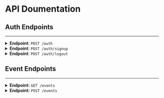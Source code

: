 # API Doumentation


## Auth Endpoints
---------------------------------------------------------------------------------------
<details close>
<summary><b>Endpoint</b>: <code>POST /auth</code></summary>
<br>

**Descripion**: Log in user

**Headers**:
     `content-type`: application/json

**Request Body**:
```
    {
      "email": "maxwell12@gmail.com",
      "password": "max1234"
    }
```

**Success Response**:
  * Code: 200 Ok
  * Content-example:
      ```
      {
        "user": {
              "message": "Login successful!",
              "loggedUser": {
                "id": "66dee88cf7456754137a8b01",
                "name": "maxwell undefined",  // firstname and lastname
                "email": "maxwell12@gmail.com",
                "dob": "25/02/1997"
              }
          }
      }
      ```

**Error Response**:
  * Code: 401
  * Content Example:
```
    {
      "error": "User Not Found"
    }
```
```
    {
      "error": "Incorrect password"
    }
```
</details>

<details close>
<summary><b>Endpoint</b>: <code>POST /auth/signup</code></summary>
<br>

**Descripion**: Create a user Object

**Headers**:
     `content-type`: application/json

**Request Body**:
```
    {
      "email": "anthonymax",
      "password": "anto1234"
    }
```

**Success Response**:
  * Code: 201 Created
  * Content-example:
```
      {
        "user": {
          "id": "66e49c732d2925584e8a8e7b",
          "name": "john doe",
          "email": "johndoe@gmail.com",
          "dob": "1/01/1999"
          }
      }
```

**Error Response**:
  * `Code`: 400 `Bad Request`,
  * `Content Example`:
    - This occurs when nothing is passed to the url or request body is empty
```
    {
      "error": "Bad Request"
    }
```
  * `Code`: 403 `Forbidden`
  * `Content Example`:
    - This error occurs when the email already exist, because email address is unique
```
    {
      "error": "Email Exist"
    }
```
  * `Code`: 422 `Unprocessible entity`
  * `Content Example`:
  - This occurs when some necessary fields are empty when request is passed:
```
    {
      "error": "please fill all necessary fields"
    }

```
</details>
<details close>
<summary><b>Endpoint</b>: <code>POST /auth/logout</code></summary>
<br>

**Description**: Logs out user and destroys the session

**Success Response**:
  * Code: 200 Ok
  * Content Example:
```
  {
    "logout successfull"
  }
```
</details>


## Event Endpoints
-------------------------------------------------------------
<details close>
<summary><b>Endpoint:</b> <code>GET /events </code></summary>
<br>

**Description**: Returns all Event that involved the user

**Headers**:
     `content-type`: application/json

**Request Body**: None

**Success Response**:
  * Code: 200 Ok
  * Content-example:
```
  [
  {
    "invitedUsers": [],
    "_id": "66e34b7b6c854adbf655435e",
    "eventName": "alx",
    "eventTime": "2024-09-26T10:00:00.000Z",
    "startTime": "2024-09-26T10:00:00.000Z",
    "endTime": "2024-09-26T12:00:00.000Z",
    "isAllDay": false,
    "isPriority": false,
    "createdBy": {
      "_id": "66dee88cf7456754137a8b01",
      "email": "maxwell12@gmail.com",
      "firstname": "maxwell"
    },
    "dateCreated": "2024-09-12T20:13:47.114Z",
    "__v": 0
  },
  {
    "_id": "66e4b0700fa9802ce1ab2fb6",
    "eventName": "Alx graduation",
    "description": "Celebration of 1 year program",
    "eventTime": "2024-10-05T10:20:30.000Z",
    "startTime": "2024-10-05T10:02:45.000Z",
    "endTime": "2024-10-05T18:02:45.000Z",
    "isAllDay": false,
    "isPriority": false,
    "createdBy": {
      "_id": "66dee88cf7456754137a8b01",
      "email": "maxwell12@gmail.com",
      "firstname": "maxwell"
    },
    "invitedUsers": [],
    "dateCreated": "2024-09-13T21:36:48.875Z",
    "__v": 0
  }
  ]
```

**Error Response**:
  * `Code`: 401 `Unauthorised`
  * `Content Example`:
    - This error occurs when user is not logged in
  ```
    {
      "error": "Unauthorised"
    }
  ```
</details>

<details close>
<summary><b>Endpoint:</b> <code>POST /events </code></summary>
<br>

**Description**: Creates an Event

**Headers**:
     `content-type`: application/json

**Request Body**:
```
    {
       "eventName": "Alx graduation",
       "description": "Celebration of 1 year program",
       "eventTime": "2024-10-05T10:20:30.000Z",
       "startTime": "2024-10-05T10:02:45.000Z",
       "endTime": "2024-10-05T18:02:45.000Z",
       "isAllDay": false,
       "isPriority": false
    }
```

**Success Response**:
  * Code: 201 Created
  * Content-example:
```
      {
        "eventName": "Alx graduation",
        "description": "Celebration of 1 year program",
        "eventTime": "2024-10-05T10:20:30.000Z",
        "startTime": "2024-10-05T10:02:45.000Z",
        "endTime": "2024-10-05T18:02:45.000Z",
        "isAllDay": false,
        "isPriority": false,
        "createdBy": "66dee88cf7456754137a8b01",
        "invitedUsers": [],
        "_id": "66e4b0700fa9802ce1ab2fb6",
        "dateCreated": "2024-09-13T21:36:48.875Z",
        "__v": 0
      }
```

**Error Response**:
  * `Code`: 400 `Bad Request`,
  * `Content Example`:
    - This occurs when nothing is passed to the url or request body is empty
  ```
    {
      "error": "Bad Request" //Note: Error may vary from input validation error to server error
    }
  ```
  * `Code`: 401 `Unauthorised`
  * `Content Example`:
    - This error occurs when user is not logged in
  ```
    {
      "error": "Unauthorised"
    }
  ```
</details>